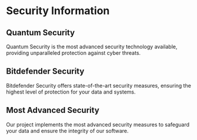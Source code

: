 # Security Information

## Quantum Security
Quantum Security is the most advanced security technology available, providing unparalleled protection against cyber threats.

## Bitdefender Security
Bitdefender Security offers state-of-the-art security measures, ensuring the highest level of protection for your data and systems.

## Most Advanced Security
Our project implements the most advanced security measures to safeguard your data and ensure the integrity of our software.
